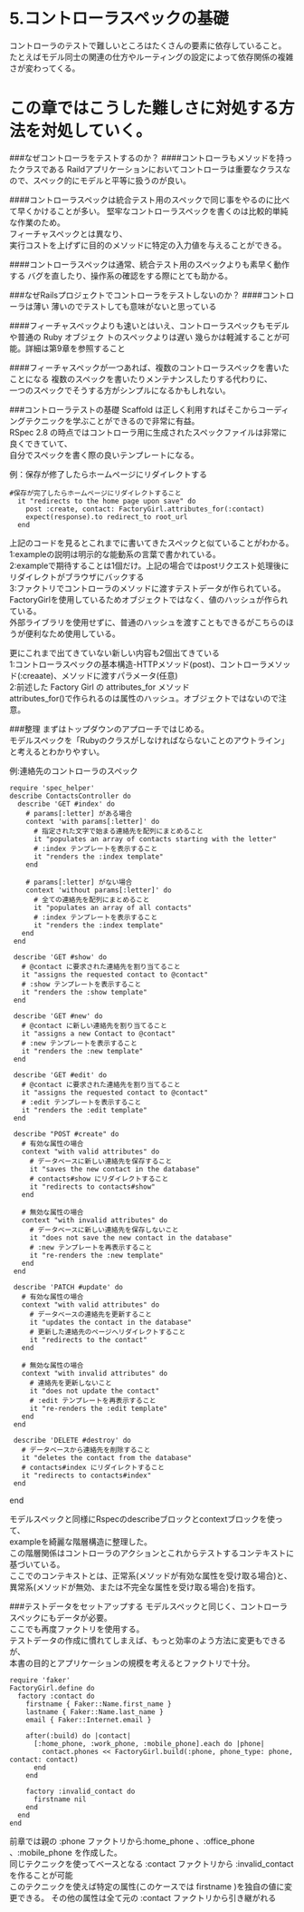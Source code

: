 5.コントローラスペックの基礎
=========================================
コントローラのテストで難しいところはたくさんの要素に依存していること。  
たとえばモデル同士の関連の仕方やルーティングの設定によって依存関係の複雑さが変わってくる。

この章ではこうした難しさに対処する方法を対処していく。
========================================
###なぜコントローラをテストするのか？
####コントローラもメソッドを持ったクラスである
Raildアプリケーションにおいてコントローラは重要なクラスなので、スペック的にモデルと平等に扱うのが良い。

####コントローラスペックは統合テスト用のスペックで同じ事をやるのに比べて早くかけることが多い。
堅牢なコントローラスペックを書くのは比較的単純な作業のため。  
フィーチャスペックとは異なり、  
実行コストを上げずに目的のメソッドに特定の入力値を与えることができる。  

####コントローラスペックは通常、統合テスト用のスペックよりも素早く動作する
バグを直したり、操作系の確認をする際にとても助かる。  

###なぜRailsプロジェクトでコントローラをテストしないのか？
####コントローラは薄い
薄いのでテストしても意味がないと思っている  

####フィーチャスペックよりも速いとはいえ、コントローラスペックもモデルや普通の Ruby オブジェク
トのスペックよりは遅い
幾らかは軽減することが可能。詳細は第9章を参照すること  

####フィーチャスペックが一つあれば、複数のコントローラスペックを書いたことになる
複数のスペックを書いたりメンテナンスしたりする代わりに、  
一つのスペックでそうする方がシンプルになるかもしれない。


###コントローラテストの基礎
Scaffold は正しく利用すればそこからコーディングテクニックを学ぶことができるので非常に有益。  
RSpec 2.8 の時点ではコントローラ用に生成されたスペックファイルは非常に良くできていて、  
自分でスペックを書く際の良いテンプレートになる。  

例：保存が修了したらホームページにリダイレクトする

    #保存が完了したらホームページにリダイレクトすること
      it "redirects to the home page upon save" do
        post :create, contact: FactoryGirl.attributes_for(:contact)
        expect(response).to redirect_to root_url
      end

上記のコードを見るとこれまでに書いてきたスペックと似ていることがわかる。  
1:exampleの説明は明示的な能動系の言葉で書かれている。  
2:exampleで期待することは1個だけ。上記の場合ではpostリクエスト処理後にリダイレクトがブラウザにバックする  
3:ファクトリでコントローラのメソッドに渡すテストデータが作られている。  
  FactoryGirlを使用しているためオブジェクトではなく、値のハッシュが作られている。  
  外部ライブラリを使用せずに、普通のハッシュを渡すこともできるがこちらのほうが便利なため使用している。  
  
  
更にこれまで出てきていない新しい内容も2個出てきている  
1:コントローラスペックの基本構造-HTTPメソッド(post)、コントローラメソッド(:creaate)、メソッドに渡すパラメータ(任意)  
2:前述した Factory Girl の attributes_for メソッド  
  attributes_for()で作られるのは属性のハッシュ。オブジェクトではないので注意。


###整理
  まずはトップダウンのアプローチではじめる。  
  モデルスペックを「Rubyのクラスがしなければならないことのアウトライン」と考えるとわかりやすい。  
  
  例:連絡先のコントローラのスペック
  
    require 'spec_helper'
    describe ContactsController do
      describe 'GET #index' do
        # params[:letter] がある場合
        context 'with params[:letter]' do
          # 指定された文字で始まる連絡先を配列にまとめること
          it "populates an array of contacts starting with the letter"
          # :index テンプレートを表示すること
          it "renders the :index template"
        end

        # params[:letter] がない場合
        context 'without params[:letter]' do
          # 全ての連絡先を配列にまとめること
          it "populates an array of all contacts"
          # :index テンプレートを表示すること
          it "renders the :index template"
       end
     end

     describe 'GET #show' do
       # @contact に要求された連絡先を割り当てること
       it "assigns the requested contact to @contact"
       # :show テンプレートを表示すること
       it "renders the :show template"
     end
 
     describe 'GET #new' do
       # @contact に新しい連絡先を割り当てること
       it "assigns a new Contact to @contact"
       # :new テンプレートを表示すること
       it "renders the :new template"
     end

     describe 'GET #edit' do
       # @contact に要求された連絡先を割り当てること
       it "assigns the requested contact to @contact"
       # :edit テンプレートを表示すること
       it "renders the :edit template"
     end

     describe "POST #create" do
       # 有効な属性の場合
       context "with valid attributes" do
         # データベースに新しい連絡先を保存すること
         it "saves the new contact in the database"
         # contacts#show にリダイレクトすること
         it "redirects to contacts#show"
       end
 
       # 無効な属性の場合
       context "with invalid attributes" do
         # データベースに新しい連絡先を保存しないこと
         it "does not save the new contact in the database"
         # :new テンプレートを再表示すること
         it "re-renders the :new template"
       end
     end

     describe 'PATCH #update' do
       # 有効な属性の場合
       context "with valid attributes" do
         # データベースの連絡先を更新すること
         it "updates the contact in the database"
         # 更新した連絡先のページへリダイレクトすること
         it "redirects to the contact"
       end
 
       # 無効な属性の場合
       context "with invalid attributes" do
         # 連絡先を更新しないこと
         it "does not update the contact"
         # :edit テンプレートを再表示すること
         it "re-renders the :edit template"
       end
     end

     describe 'DELETE #destroy' do
       # データベースから連絡先を削除すること
       it "deletes the contact from the database"
       # contacts#index にリダイレクトすること
       it "redirects to contacts#index"
     end
   end

モデルスペックと同様にRspecのdescribeブロックとcontextブロックを使って、  
exampleを綺麗な階層構造に整理した。  
この階層関係はコントローラのアクションとこれからテストするコンテキストに基づいている。  
ここでのコンテキストとは、正常系(メソッドが有効な属性を受け取る場合)と、  
異常系(メソッドが無効、または不完全な属性を受け取る場合)を指す。

###テストデータをセットアップする
モデルスペックと同じく、コントローラスペックにもデータが必要。  
ここでも再度ファクトリを使用する。  
テストデータの作成に慣れてしまえば、もっと効率のよう方法に変更もできるが、  
本書の目的とアプリケーションの規模を考えるとファクトリで十分。

    require 'faker'
    FactoryGirl.define do
      factory :contact do
        firstname { Faker::Name.first_name }
        lastname { Faker::Name.last_name }
        email { Faker::Internet.email }

        after(:build) do |contact|
          [:home_phone, :work_phone, :mobile_phone].each do |phone|
            contact.phones << FactoryGirl.build(:phone, phone_type: phone, contact: contact)
          end
        end
       
        factory :invalid_contact do
          firstname nil
        end
      end
    end

前章では親の :phone ファクトリから:home_phone 、:office_phone 、:mobile_phone を作成した。  
同じテクニックを使ってベースとなる :contact ファクトリから :invalid_contact を作ることが可能  
このテクニックを使えば特定の属性(このケースでは firstname )を独自の値に変更できる。
その他の属性は全て元の :contact ファクトリから引き継がれる

  

